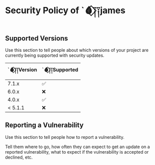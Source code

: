 
# Security Policy of  `🩸⃟༑༑james

## Supported Versions


Use this section to tell people about which versions of your project are
currently being supported with security updates.

|  `🩸⃟༑༑Version |  `🩸⃟༑༑Supported          |
| ------- | ------------------ |
| 7.1.x   | :white_check_mark: |
| 6.0.x   | :x:                |
| 4.0.x   | :white_check_mark: |
| < 5.1.1  | :x:                |

## Reporting a Vulnerability

Use this section to tell people how to report a vulnerability.

Tell them where to go, how often they can expect to get an update on a
reported vulnerability, what to expect if the vulnerability is accepted or
declined, etc.
